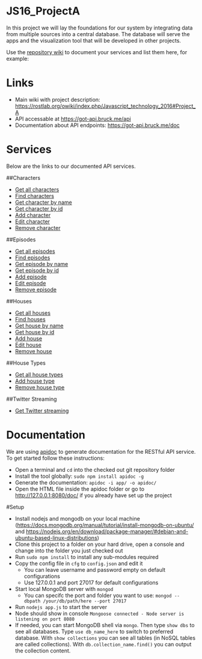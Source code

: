# JS16_ProjectA
In this project we will lay the foundations for our system by integrating data from multiple sources into a central database. The database will serve the apps and the visualization tool that will be developed in other projects.


Use the [repository wiki](https://github.com/Rostlab/JS16_ProjectA/wiki/) to document your services and list them here, for example:

# Links
  - Main wiki with project description: https://rostlab.org/owiki/index.php/Javascript_technology_2016#Project_A
  - API accessable at https://got-api.bruck.me/api
  - Documentation about API endpoints: https://got-api.bruck.me/doc

# Services
Below are the links to our documented API services.

##Characters
  - [Get all characters](https://github.com/Rostlab/JS16_ProjectA/wiki/Get-all-characters)
  - [Find characters](https://github.com/Rostlab/JS16_ProjectA/wiki/Find-characters)
  - [Get character by name](https://github.com/Rostlab/JS16_ProjectA/wiki/Get-character-by-name)
  - [Get character by id](https://github.com/Rostlab/JS16_ProjectA/wiki/Get-character-by-id)
  - [Add character](https://github.com/Rostlab/JS16_ProjectA/wiki/Add-character)
  - [Edit character](https://github.com/Rostlab/JS16_ProjectA/wiki/Edit-character)
  - [Remove character](https://github.com/Rostlab/JS16_ProjectA/wiki/Remove-character)

##Episodes
  - [Get all episodes](https://github.com/Rostlab/JS16_ProjectA/wiki/Get-all-episodes)
  - [Find episodes](https://github.com/Rostlab/JS16_ProjectA/wiki/Find-episodes)
  - [Get episode by name](https://github.com/Rostlab/JS16_ProjectA/wiki/Get-episode-by-name)
  - [Get episode by id](https://github.com/Rostlab/JS16_ProjectA/wiki/Get-episode-by-id)
  - [Add episode](https://github.com/Rostlab/JS16_ProjectA/wiki/Add-episode)
  - [Edit episode](https://github.com/Rostlab/JS16_ProjectA/wiki/Edit-episode)
  - [Remove episode](https://github.com/Rostlab/JS16_ProjectA/wiki/Remove-episode)

##Houses
  - [Get all houses](https://github.com/Rostlab/JS16_ProjectA/wiki/Get-all-houses)
  - [Find houses](https://github.com/Rostlab/JS16_ProjectA/wiki/Find-houses)
  - [Get house by name](https://github.com/Rostlab/JS16_ProjectA/wiki/Get-house-by-name)
  - [Get house by id](https://github.com/Rostlab/JS16_ProjectA/wiki/Get-house-by-id)
  - [Add house](https://github.com/Rostlab/JS16_ProjectA/wiki/Add-house)
  - [Edit house](https://github.com/Rostlab/JS16_ProjectA/wiki/Edit-house)
  - [Remove house](https://github.com/Rostlab/JS16_ProjectA/wiki/Remove-house)
  
##House Types
  - [Get all house types](https://github.com/Rostlab/JS16_ProjectA/wiki/Get-all-house-types)
  - [Add house type](https://github.com/Rostlab/JS16_ProjectA/wiki/Add-house-type)
  - [Remove house type](https://github.com/Rostlab/JS16_ProjectA/wiki/Remove-house-type)

##Twitter Streaming
  - [Get Twitter streaming](https://github.com/Rostlab/JS16_ProjectA/wiki/Get-Twitter-stream-by-keywords)

# Documentation

We are using [apidoc](http://apidocjs.com/) to generate documentation for the RESTful API service. To get started follow these instructions:
* Open a terminal and `cd` into the checked out git repository folder
* Install the tool globally: `sudo npm install apidoc -g`
* Generate the documentation: `apidoc -i app/ -o apidoc/`
* Open the HTML file inside the apidoc folder or go to http://127.0.0.1:8080/doc/ if you already have set up the project

#Setup
* Install nodejs and mongodb on your local machine (https://docs.mongodb.org/manual/tutorial/install-mongodb-on-ubuntu/ and https://nodejs.org/en/download/package-manager/#debian-and-ubuntu-based-linux-distributions)
* Clone this project to a folder on your hard drive, open a console and change into the folder you just checked out
* Run `sudo npm install` to install any sub-modules required
* Copy the config file in `cfg` to `config.json` and edit it
    * You can leave username and password empty on default configurations 
    * Use 127.0.0.1 and port 27017 for default configurations
* Start local MongoDB server with `mongod`
    * You can specifc the port and folder you want to use: `mongod --dbpath /your/db/path/here --port 27017`
* Run `nodejs app.js` to start the server
* Node should show in console `Mongoose connected - Node server is listening on port 8080`
* If needed, you can start MongoDB shell via `mongo`. Then type `show dbs` to see all databases. Type `use db_name_here` to switch to preferred database. With `show collections` you can see all tables (in NoSQL tables are called collections). With `db.collection_name.find()` you can output the collection content.
